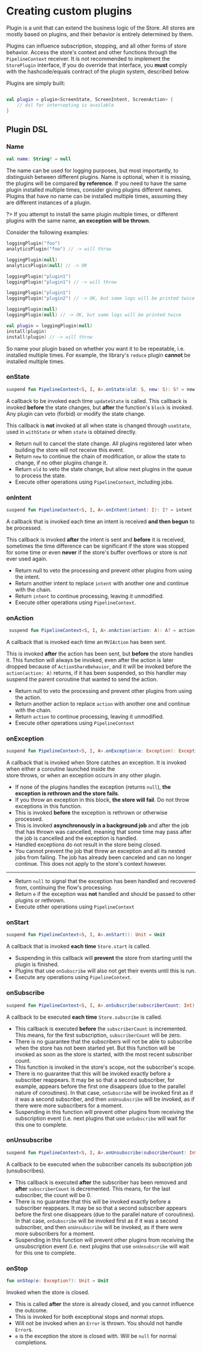 # Creating custom plugins

Plugin is a unit that can extend the business logic of the Store.
All stores are mostly based on plugins, and their behavior is entirely determined by them.

Plugins can influence subscription, stopping, and all other forms of store behavior.
Access the store's context and other functions through the `PipelineContext` receiver.
It is not recommended to implement the `StorePlugin` interface,
If you do override that interface, you **must** comply with the hashcode/equals contract of the plugin system,
described below.

Plugins are simply built:

```kotlin

val plugin = plugin<ScreenState, ScreenIntent, ScreenAction> {
    // dsl for intercepting is available
}

```

## Plugin DSL

### Name

```kotlin
val name: String? = null
```

The name can be used for logging purposes, but most importantly, to distinguish between different plugins.
Name is optional, when it is missing, the plugins will be compared **by reference**.
If you need to have the same plugin installed multiple times, consider giving plugins different names.
Plugins that have no name can be installed multiple times, assuming they are different instances of a plugin.

?> If you attempt to install the same plugin multiple times, or different plugins
with the same name, **an exception will be thrown**.

Consider the following examples:

``` kotlin
loggingPlugin("foo")
analyticsPlugin("foo") // -> will throw

loggingPlugin(null)
analyticsPlugin(null) // -> OK

loggingPlugin("plugin1")
loggingPlugin("plugin1") // -> will throw

loggingPlugin("plugin1")
loggingPlugin("plugin2") // -> OK, but same logs will be printed twice

loggingPlugin(null)
loggingPlugin(null) // -> OK, but same logs will be printed twice

val plugin = loggingPlugin(null)
install(plugin)
install(plugin) // -> will throw
```

So name your plugin based on whether you want it to be repeatable, i.e. installed multiple times.
For example, the library's `reduce` plugin **cannot** be installed multiple times.

### onState

```kotlin
suspend fun PipelineContext<S, I, A>.onState(old: S, new: S): S? = new
```

A callback to be invoked each time `updateState` is called.
This callback is invoked **before** the state changes, but **after** the function's `block` is invoked.
Any plugin can veto (forbid) or modify the state change.

This callback is **not** invoked at all when state is changed through `useState`, used in `withState`
or when `state` is obtained directly.

* Return null to cancel the state change. All plugins registered later when building the store will not receive
  this event.
* Return `new` to continue the chain of modification, or allow the state to change,
  if no other plugins change it.
* Return `old` to veto the state change, but allow next plugins in the queue to process the state.
* Execute other operations using `PipelineContext`, including jobs.

### onIntent

```kotlin
suspend fun PipelineContext<S, I, A>.onIntent(intent: I): I? = intent
```

A callback that is invoked each time an intent is received **and then begun** to be processed.

This callback is invoked **after** the intent is sent and **before** it is received,
sometimes the time difference can be significant if the store was stopped for some time
or even **never** if the store's buffer overflows or store is not ever used again.

* Return null to veto the processing and prevent other plugins from using the intent.
* Return another intent to replace `intent` with another one and continue with the chain.
* Return `intent` to continue processing, leaving it unmodified.
* Execute other operations using `PipelineContext`.

### onAction

```kotlin
 suspend fun PipelineContext<S, I, A>.onAction(action: A): A? = action
```

A callback that is invoked each time an `MVIAction` has been sent.

This is invoked **after** the action has been sent, but **before** the store handles it.
This function will always be invoked, even after the action is later dropped because of `ActionShareBehavior`,
and it will be invoked before the `action(action: A)` returns, if it has been suspended, so this handler may suspend the
parent coroutine that wanted to send the action.

* Return null to veto the processing and prevent other plugins from using the action.
* Return another action to replace `action` with another one and continue with the chain.
* Return `action` to continue processing, leaving it unmodified.
* Execute other operations using `PipelineContext`

### onException

```kotlin
suspend fun PipelineContext<S, I, A>.onException(e: Exception): Exception? = e
```

A callback that is invoked when Store catches an exception. It is invoked when either a coroutine launched inside the  
store throws, or when an exception occurs in any other plugin.

* If none of the plugins handles the exception (returns `null`), **the exception is rethrown and the store fails**.
* If you throw an exception in this block, **the store will fail**. Do not throw exceptions in this function.
* This is invoked **before** the exception is rethrown or otherwise processed.
* This is invoked **asynchronously in a background job** and after the job that has thrown was cancelled, meaning
  that some time may pass after the job is cancelled and the exception is handled.
* Handled exceptions do not result in the store being closed.
* You cannot prevent the job that threw an exception and all its nested jobs from failing. The job has already been
  canceled and can no longer continue. This does not apply to the store's context however.

-----

* Return `null` to signal that the exception has been handled and recovered from, continuing the flow's processing.
* Return `e` if the exception was **not** handled and should be passed to other plugins or rethrown.
* Execute other operations using `PipelineContext`

### onStart

```kotlin
suspend fun PipelineContext<S, I, A>.onStart(): Unit = Unit
```

A callback that is invoked **each time** `Store.start` is called.

* Suspending in this callback will **prevent** the store from starting until the plugin is finished.
* Plugins that use `onSubscribe` will also not get their events until this is run.
* Execute any operations using `PipelineContext`.

### onSubscribe

```kotlin
suspend fun PipelineContext<S, I, A>.onSubscribe(subscriberCount: Int): Unit = Unit
```

A callback to be executed **each time** `Store.subscribe` is called.

* This callback is executed **before** the `subscriberCount` is incremented.
  This means, for the first subscription, `subscriberCount` will be zero.
* There is no guarantee that the subscribers will not be able to subscribe when the store has not been started yet.
  But this function will be invoked as soon as the store is started, with the most recent subscriber count.
* This function is invoked in the store's scope, not the subscriber's scope.
* There is no guarantee that this will be invoked exactly before a subscriber reappears.
  It may be so that a second subscriber, for example,
  appears before the first one disappears (due to the parallel nature of
  coroutines). In that case, `onSubscribe` will be invoked first as if it was a second subscriber, and then
  `onUnsubscribe` will be invoked, as if there were more subscribers for a moment.
* Suspending in this function will prevent other plugins from receiving the subscription event (i.e. next plugins
  that use `onSubscribe` will wait for this one to complete.

### onUnsubscribe

```kotlin
suspend fun PipelineContext<S, I, A>.onUnsubscribe(subscriberCount: Int): Unit = Unit
```

A callback to be executed when the subscriber cancels its subscription job (unsubscribes).

* This callback is executed **after** the subscriber has been removed and **after** `subscriberCount` is
  decremented. This means, for the last subscriber, the count will be 0.
* There is no guarantee that this will be invoked exactly before a subscriber reappears.
  It may be so that a second subscriber appears before the first one disappears (due to the parallel nature of
  coroutines). In that case, `onSubscribe` will be invoked first as if it was a second subscriber, and then
  `onUnsubscribe` will be invoked, as if there were more subscribers for a moment.
* Suspending in this function will prevent other plugins from receiving the unsubscription event (i.e. next plugins
  that use `onUnsubscribe` will wait for this one to complete.

### onStop

```kotlin
fun onStop(e: Exception?): Unit = Unit
```

Invoked when the store is closed.

* This is called **after** the store is already closed, and you cannot influence the outcome.
* This is invoked for both exceptional stops and normal stops.
* Will not be invoked when an `Error` is thrown. You should not handle `Error`s.
* `e` is the exception the store is closed with. Will be `null` for normal completions.
